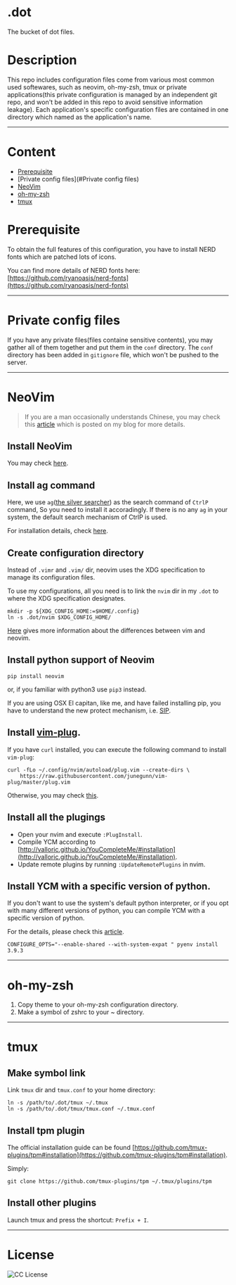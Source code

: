 # .dot
The bucket of dot files.

# Description

This repo includes configuration files come from various most common used softewares, such as neovim, oh-my-zsh, tmux or private applications(this private configuration is managed by an independent git repo, and won't be added in this repo to avoid sensitive information leakage). Each application's specific configuration files are contained in one directory which named as the application's name.

---

# Content
- [Prerequisite](#prerequisite)
- [Private config files](#Private config files)
- [NeoVim](#neovim)
- [oh-my-zsh](#oh-my-zsh)
- [tmux](#tmux)

# Prerequisite

To obtain the full features of this configuration, you have to install NERD fonts which are patched lots of icons.

You can find more details of NERD fonts here: [https://github.com/ryanoasis/nerd-fonts](https://github.com/ryanoasis/nerd-fonts)

---

# Private config files

If you have any private files(files containe sensitive contents), you may gather all of them together and put them in the `conf` directory. The `conf` directory has been added in `gitignore` file, which won't be pushed to the server.

---

# NeoVim

> If you are a man occasionally understands Chinese, you may check this [article](http://www.d0u9.xyz/neovim-pei-zhi-yu-cha-jian-shuo-ming/) which is posted on my blog for more details.

## Install NeoVim

You may check [here](https://github.com/neovim/neovim/wiki/Installing-Neovim).

## Install ag command

Here, we use `ag`([the silver searcher](https://github.com/ggreer/the_silver_searcher)) as the search command of `CtrlP` command, So you need to install it accoradingly. If there is no any `ag` in your system, the default search mechanism of CtrlP is used.

For installation details, check [here](https://github.com/ggreer/the_silver_searcher#installing).


## Create configuration directory

Instead of `.vimr` and `.vim/` dir, neovim uses the XDG specification to manage its configuration files.

To use my configurations, all you need is to link the `nvim` dir in my `.dot` to where the XDG specification designates.

```
mkdir -p ${XDG_CONFIG_HOME:=$HOME/.config}
ln -s .dot/nvim $XDG_CONFIG_HOME/
```

[Here](https://neovim.io/doc/user/nvim_from_vim.html) gives more information about the differences between vim and neovim.


## Install python support of Neovim

```
pip install neovim
```

or, if you familiar with python3 use `pip3` instead.

If you are using OSX El capitan, like me, and have failed installing pip, you have to understand the new protect mechanism, i.e. [SIP](https://en.wikipedia.org/wiki/System_Integrity_Protection).


## Install [vim-plug](https://github.com/junegunn/vim-plug).

If you have `curl` installed, you can execute the following command to install `vim-plug`:

```
curl -fLo ~/.config/nvim/autoload/plug.vim --create-dirs \
    https://raw.githubusercontent.com/junegunn/vim-plug/master/plug.vim
```

Otherwise, you may check [this](https://github.com/junegunn/vim-plug#installation).

## Install all the plugings

- Open your nvim and execute `:PlugInstall`.
- Compile YCM according to [http://valloric.github.io/YouCompleteMe/#installation](http://valloric.github.io/YouCompleteMe/#installation).
- Update remote plugins by running `:UpdateRemotePlugins` in nvim.

## Install YCM with a specific version of python.

If you don't want to use the system's default python interpreter, or if you opt with many different versions of python, you can compile YCM with a specific version of python.

For the details, please check this [article](http://www.d0u9.xyz/compile-ycm-with-a-specific-verion-of-python-which-is-installed-via-pyenv).

```
CONFIGURE_OPTS="--enable-shared --with-system-expat " pyenv install 3.9.3
```


---

# oh-my-zsh

1. Copy theme to your oh-my-zsh configuration directory.
2. Make a symbol of zshrc to your ~ directory.

---

# tmux

## Make symbol link

Link `tmux` dir and `tmux.conf` to your home directory:

```
ln -s /path/to/.dot/tmux ~/.tmux
ln -s /path/to/.dot/tmux/tmux.conf ~/.tmux.conf
```

## Install tpm plugin

The official installation guide can be found [https://github.com/tmux-plugins/tpm#installation](https://github.com/tmux-plugins/tpm#installation).

Simply:

```
git clone https://github.com/tmux-plugins/tpm ~/.tmux/plugins/tpm
```

## Install other plugins

Launch tmux and press the shortcut: `Prefix + I`.

---

# License
![CC License](http://i.creativecommons.org/l/by-nc-sa/3.0/88x31.png)
